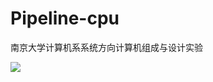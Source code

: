 # Pipeline-cpu
南京大学计算机系系统方向计算机组成与设计实验

![](https://github.com/NJU-SYS-2016/Pipeline-cpu/blob/master/ref/pic/frame.emf)